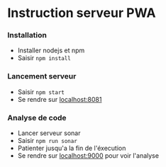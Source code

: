 # Instruction serveur PWA
### Installation
* Installer nodejs et npm
* Saisir ```npm install```
### Lancement serveur
* Saisir ```npm start```
* Se rendre sur [localhost:8081](http://localhost:8081/)

### Analyse de code
* Lancer serveur sonar
* Saisir ```npm run sonar```
* Patienter jusqu'a la fin de l'éxecution
* Se rendre sur [localhost:9000](http://localhost:9000/) pour voir l'analyse
